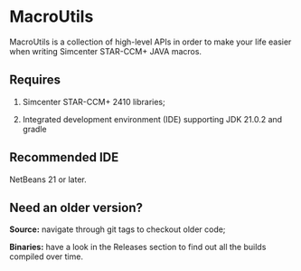 # MacroUtils

MacroUtils is a collection of high-level APIs in order to make your life easier when writing Simcenter STAR-CCM+ JAVA macros.

## Requires

1. Simcenter STAR-CCM+ 2410 libraries;

1. Integrated development environment (IDE) supporting JDK 21.0.2 and gradle

## Recommended IDE

NetBeans 21 or later.

## Need an older version?

**Source:** navigate through git tags to checkout older code;

**Binaries:** have a look in the Releases section to find out all the builds compiled over time.
